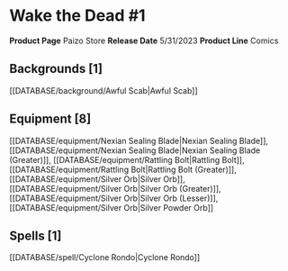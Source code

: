 ﻿---
id: '201'
name: Wake the Dead 1
rarity: Common
type: Source

---
# Wake the Dead #1

**Product Page** Paizo Store
**Release Date** 5/31/2023
**Product Line** Comics

## Backgrounds [1]

[[DATABASE/background/Awful Scab|Awful Scab]]

## Equipment [8]

[[DATABASE/equipment/Nexian Sealing Blade|Nexian Sealing Blade]], [[DATABASE/equipment/Nexian Sealing Blade|Nexian Sealing Blade (Greater)]], [[DATABASE/equipment/Rattling Bolt|Rattling Bolt]], [[DATABASE/equipment/Rattling Bolt|Rattling Bolt (Greater)]], [[DATABASE/equipment/Silver Orb|Silver Orb]], [[DATABASE/equipment/Silver Orb|Silver Orb (Greater)]], [[DATABASE/equipment/Silver Orb|Silver Orb (Lesser)]], [[DATABASE/equipment/Silver Orb|Silver Powder Orb]]

## Spells [1]

[[DATABASE/spell/Cyclone Rondo|Cyclone Rondo]]